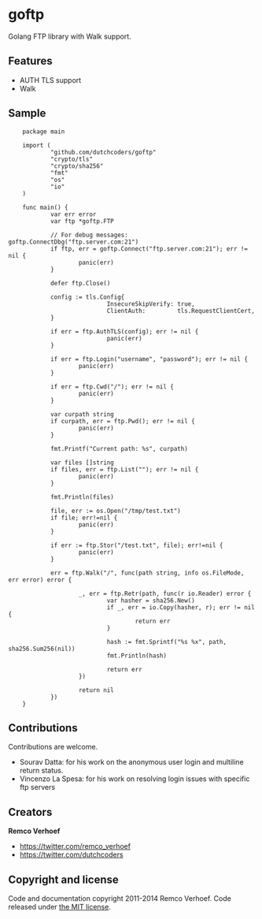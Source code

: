 goftp
=====

Golang FTP library with Walk support.

## Features

* AUTH TLS support
* Walk 

## Sample
		package main

		import (
				"github.com/dutchcoders/goftp"
				"crypto/tls"
				"crypto/sha256"
				"fmt"
				"os"
				"io"
		)
		
		func main() {
				var err error
				var ftp *goftp.FTP
		
				// For debug messages: goftp.ConnectDbg("ftp.server.com:21")
				if ftp, err = goftp.Connect("ftp.server.com:21"); err != nil {
						panic(err)
				}
		
				defer ftp.Close()
		
				config := tls.Config{
								InsecureSkipVerify: true,
								ClientAuth:         tls.RequestClientCert,
				}
		
				if err = ftp.AuthTLS(config); err != nil {
								panic(err)
				}
		
				if err = ftp.Login("username", "password"); err != nil {
						panic(err)
				}
		
				if err = ftp.Cwd("/"); err != nil {
						panic(err)
				}
		
				var curpath string
				if curpath, err = ftp.Pwd(); err != nil {
						panic(err)
				}
		
				fmt.Printf("Current path: %s", curpath)
		
				var files []string
				if files, err = ftp.List(""); err != nil {
						panic(err)
				}
		
				fmt.Println(files)
		
				file, err := os.Open("/tmp/test.txt")
				if file; err!=nil {
						panic(err)
				}
		
				if err := ftp.Stor("/test.txt", file); err!=nil {
						panic(err)
				}
		
				err = ftp.Walk("/", func(path string, info os.FileMode, err error) error {
		
						_, err = ftp.Retr(path, func(r io.Reader) error {
								var hasher = sha256.New()
								if _, err = io.Copy(hasher, r); err != nil {
										return err
								}
		
								hash := fmt.Sprintf("%s %x", path, sha256.Sum256(nil))
								fmt.Println(hash)
		
								return err
						})
		
						return nil
				})
		}

## Contributions

Contributions are welcome.

* Sourav Datta: for his work on the anonymous user login and multiline return status.
* Vincenzo La Spesa: for his work on resolving login issues with specific ftp servers


## Creators

**Remco Verhoef**
- <https://twitter.com/remco_verhoef>
- <https://twitter.com/dutchcoders>

## Copyright and license

Code and documentation copyright 2011-2014 Remco Verhoef.
Code released under [the MIT license](LICENSE).


